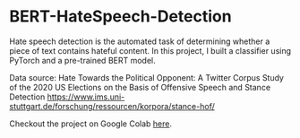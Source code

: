 # BERT-HateSpeech-Detection
Hate speech detection is the automated task of determining whether a piece of text contains hateful content. In this project, I built a classifier using PyTorch and a pre-trained BERT model.

Data source: Hate Towards the Political Opponent: A Twitter Corpus Study of the 2020 US Elections on the Basis of Offensive Speech and Stance Detection https://www.ims.uni-stuttgart.de/forschung/ressourcen/korpora/stance-hof/

Checkout the project on Google Colab [here](https://colab.research.google.com/drive/1nVy74hw-HmpBuTGycl9zXJCpVE_s7MDy?usp=sharing).
  
